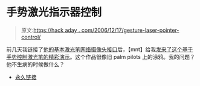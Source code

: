 # 手势激光指示器控制

> 原文:[https://hack aday . com/2006/12/17/gesture-laser-pointer-control/](https://hackaday.com/2006/12/17/gesture-laser-pointer-control/)

前几天我链接了[他的基本激光笔网络摄像头接口](http://www.hackaday.com/2006/12/14/pentium-powered-extra-with-friggin-lasers/)后，【mnt】给我[发来了这个基于手势控制激光笔的精彩演示](http://codeninja.de/laserpointergestures/)。这个作品很像旧 palm pilots 上的涂鸦。我的问题？他不生病的时候做什么？

*   [永久链接](http://codeninja.de/laserpointergestures/)